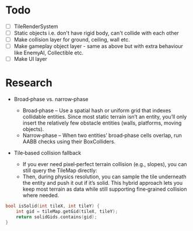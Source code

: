 # Todo

- [ ] TileRenderSystem
- [ ] Static objects i.e. don't have rigid body, can't collide with each other
- [ ] Make collision layer for ground, ceiling, wall etc.
- [ ] Make gameplay object layer - same as above but with extra behaviour like EnemyAI, Collectible etc.
- [ ] Make UI layer

# Research

- Broad‑phase vs. narrow‑phase
    - Broad‑phase – Use a spatial hash or uniform grid that indexes collidable entities. Since most static terrain isn’t an entity, you’ll only insert the relatively few obstacle entities (walls, platforms, moving objects).
    - Narrow‑phase – When two entities’ broad‑phase cells overlap, run AABB checks using their BoxColliders.

- Tile‑based collision fallback
    - If you ever need pixel‑perfect terrain collision (e.g., slopes), you can still query the TileMap directly:
    - Then, during physics resolution, you can sample the tile underneath the entity and push it out if it’s solid. This hybrid approach lets you keep most terrain as data while still supporting fine‑grained collision where needed.

```c
bool isSolid(int tileX, int tileY) {
    int gid = tileMap.getGid(tileX, tileY);
    return solidGids.contains(gid);
}
```

